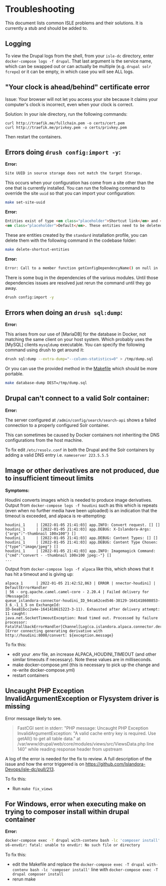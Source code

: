 # Troubleshooting

This document lists common ISLE problems and their solutions. It is currently a stub and should be added to.

## Logging

To view the Drupal logs from the shell, from your `isle-dc` directory, enter `docker-compose logs -f drupal`. That last argument is the service name, which can be swapped out or can actually be multiple (e.g. `drupal solr fcrepo`) or it can be empty, in which case you will see ALL logs.

## "Your clock is ahead/behind" certificate error

Issue: Your browser will not let you access your site because it claims your computer's clock is incorrect,
even when your clock is correct.

Solution: In your isle directory, run the following commands:

```
curl http://traefik.me/fullchain.pem -o certs/cert.pem
curl http://traefik.me/privkey.pem -o certs/privkey.pem
```

Then restart the containers.

## Errors doing `drush config:import -y`:

**Error:**

```html
Site UUID in source storage does not match the target Storage.
```

This occurs when your configuration has come from a site other than the one that
is currently installed. You can run the following command to override the site
`uuid` so that you can import your configuration:

```bash
make set-site-uuid
```

**Error:**

```html
Entities exist of type <em class="placeholder">Shortcut link</em> and <em class="placeholder">Shortcut set</em>
<em class="placeholder">Default</em>. These entities need to be deleted before importing
```

These are entities created by the `standard` installation profile, you can delete
them with the following command in the codebase folder:

```bash
make delete-shortcut-entities
```

**Error:**

```bash
Error: Call to a member function getConfigDependencyName() on null in ... Entity/EntityDisplayBase.php on line 325 #0 ... /codebase/web/core/lib/Drupal/Core/Config/Entity/ConfigEntityBase.php(318): Drupal\Core\Entity\EntityDisplayBase->calculateDependencies()
```

There is some bug in the dependencies of the various modules. Until those
dependencies issues are resolved just rerun the command until they go away.

```bash
drush config:import -y
```

## Errors when doing an `drush sql:dump`:

**Error:**

This arises from our use of [MariaDB] for the database in Docker, not matching
the same client on your host system. Which probably uses the [MySQL] clients
`mysqldump` executable. You can specify the following command using drush to get
around it:

```bash
drush sql:dump --extra-dump="--column-statistics=0" > /tmp/dump.sql
```

Or you can use the provided method in the [Makefile](./Makefile) which should be
more portable.

```bash
make database-dump DEST=/tmp/dump.sql
```

## Drupal can't connect to a valid Solr container:

**Error:**

The server configured at `/admin/config/search/search-api` shows a failed connection to a properly configured Solr container.

This can sometimes be caused by Docker containers not inheriting the DNS configurations from the host machine.

To fix edit `/etc/resolv.conf` in both the Drupal and the Solr containers by adding a valid DNS entry i.e. `nameserver 223.5.5.5`


## Image or other derivatives are not produced, due to insufficient timeout limits

**Symptoms:**

Houdini converts images which is needed to produce image derivatives.  Output from `docker-compose logs -f houdini` 
such as this which is repeats (even when no further media have been uploaded) is an indication that the timeout 
is exceeded, and alpaca is re-attempting:

```
houdini_1     | [2022-01-05 21:41:03] app.INFO: Convert request. [] []
houdini_1     | [2022-01-05 21:41:03] app.DEBUG: X-Islandora-Args: {"args":"-thumbnail 100x100"} []
houdini_1     | [2022-01-05 21:41:03] app.DEBUG: Content Types: [] []
houdini_1     | [2022-01-05 21:41:03] app.DEBUG: Content Type Chosen: {"type":"image/jpeg"} []
houdini_1     | [2022-01-05 21:41:03] app.INFO: Imagemagick Command: {"cmd":"convert - -thumbnail 100x100 jpeg:-"} []
...
```

Output from `docker-compose logs -f alpaca` like this, which shows that it has hit a timeout and is giving up:

```
alpaca_1      | 2022-01-05 21:42:52,863 | ERROR | nnector-houdini] | DefaultErrorHandler              
| 56 - org.apache.camel.camel-core - 2.20.4 | Failed delivery for (MessageId: 
queue_islandora-connector-houdini_ID_94ca62ced546-38129-1641418608853-3_6_-1_1_5 on ExchangeId: 
ID-bea81bcc2a4e-1641418615223-3-11). Exhausted after delivery attempt: 11 caught: 
java.net.SocketTimeoutException: Read timed out. Processed by failure processor: 
FatalFallbackErrorHandler[Channel[Log(ca.islandora.alpaca.connector.derivative.DerivativeConnector)
[Error connecting generating derivative with http://houdini:8000/convert: ${exception.message}
```

To fix this:

 * edit your .env file, an increase ALPACA_HOUDINI_TIMEOUT (and other similar timeouts if necessary).  Note these values are in milliseconds.
 * make docker-compose.yml  (this is necessary to pick up the change and re-write docker-compose.yml)
 * restart containers

## Uncaught PHP Exception InvalidArgumentException or Flysystem driver is missing

Error message likely to see.
> FastCGI sent in stderr: "PHP message: Uncaught PHP Exception InvalidArgumentException: "A valid cache entry key is required. Use getAll() to get all table data." at /var/www/drupal/web/core/modules/views/src/ViewsData.php line 140" while reading response header from upstream

A log of the error is needed for the fix to review. A full description of the issue and how the error triggered is on https://github.com/Islandora-Devops/isle-dc/pull/213.

To fix this:

* Run `make fix_views`

## For Windows, error when executing make on trying to composer install within drupal container
**Error:**
```bash
docker-compose exec -T drupal with-contenv bash -lc 'composer install'
s6-envdir: fatal: unable to envdir: No such file or directory
```
To fix this:
 * edit the Makefile and replace the `docker-compose exec -T drupal with-contenv bash -lc 'composer install'` line with `docker-compose exec -T drupal composer install`
 * rerun make